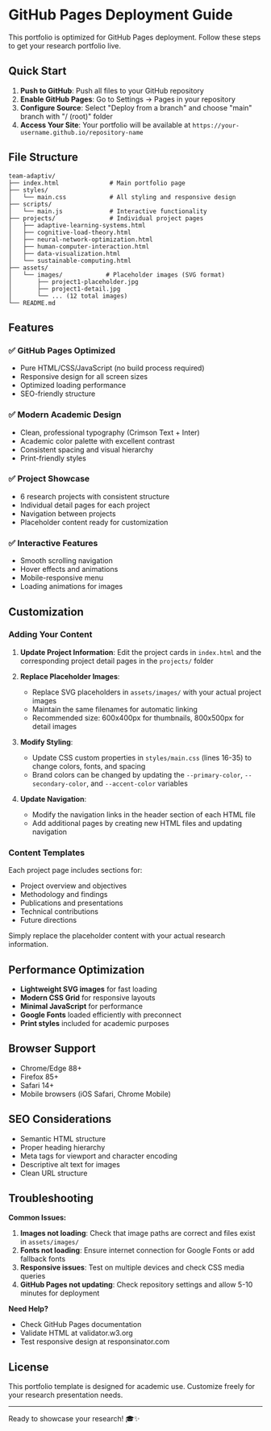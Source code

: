 # GitHub Pages Deployment Guide

This portfolio is optimized for GitHub Pages deployment. Follow these steps to get your research portfolio live.

## Quick Start

1. **Push to GitHub**: Push all files to your GitHub repository
2. **Enable GitHub Pages**: Go to Settings → Pages in your repository
3. **Configure Source**: Select "Deploy from a branch" and choose "main" branch with "/ (root)" folder
4. **Access Your Site**: Your portfolio will be available at `https://your-username.github.io/repository-name`

## File Structure

```
team-adaptiv/
├── index.html              # Main portfolio page
├── styles/
│   └── main.css            # All styling and responsive design
├── scripts/
│   └── main.js             # Interactive functionality
├── projects/               # Individual project pages
│   ├── adaptive-learning-systems.html
│   ├── cognitive-load-theory.html
│   ├── neural-network-optimization.html
│   ├── human-computer-interaction.html
│   ├── data-visualization.html
│   └── sustainable-computing.html
├── assets/
│   └── images/            # Placeholder images (SVG format)
│       ├── project1-placeholder.jpg
│       ├── project1-detail.jpg
│       └── ... (12 total images)
└── README.md
```

## Features

### ✅ GitHub Pages Optimized
- Pure HTML/CSS/JavaScript (no build process required)
- Responsive design for all screen sizes
- Optimized loading performance
- SEO-friendly structure

### ✅ Modern Academic Design
- Clean, professional typography (Crimson Text + Inter)
- Academic color palette with excellent contrast
- Consistent spacing and visual hierarchy
- Print-friendly styles

### ✅ Project Showcase
- 6 research projects with consistent structure
- Individual detail pages for each project
- Navigation between projects
- Placeholder content ready for customization

### ✅ Interactive Features
- Smooth scrolling navigation
- Hover effects and animations
- Mobile-responsive menu
- Loading animations for images

## Customization

### Adding Your Content

1. **Update Project Information**: Edit the project cards in `index.html` and the corresponding project detail pages in the `projects/` folder

2. **Replace Placeholder Images**: 
   - Replace SVG placeholders in `assets/images/` with your actual project images
   - Maintain the same filenames for automatic linking
   - Recommended size: 600x400px for thumbnails, 800x500px for detail images

3. **Modify Styling**: 
   - Update CSS custom properties in `styles/main.css` (lines 16-35) to change colors, fonts, and spacing
   - Brand colors can be changed by updating the `--primary-color`, `--secondary-color`, and `--accent-color` variables

4. **Update Navigation**: 
   - Modify the navigation links in the header section of each HTML file
   - Add additional pages by creating new HTML files and updating navigation

### Content Templates

Each project page includes sections for:
- Project overview and objectives
- Methodology and findings
- Publications and presentations
- Technical contributions
- Future directions

Simply replace the placeholder content with your actual research information.

## Performance Optimization

- **Lightweight SVG images** for fast loading
- **Modern CSS Grid** for responsive layouts
- **Minimal JavaScript** for performance
- **Google Fonts** loaded efficiently with preconnect
- **Print styles** included for academic purposes

## Browser Support

- Chrome/Edge 88+
- Firefox 85+
- Safari 14+
- Mobile browsers (iOS Safari, Chrome Mobile)

## SEO Considerations

- Semantic HTML structure
- Proper heading hierarchy
- Meta tags for viewport and character encoding
- Descriptive alt text for images
- Clean URL structure

## Troubleshooting

**Common Issues:**

1. **Images not loading**: Check that image paths are correct and files exist in `assets/images/`
2. **Fonts not loading**: Ensure internet connection for Google Fonts or add fallback fonts
3. **Responsive issues**: Test on multiple devices and check CSS media queries
4. **GitHub Pages not updating**: Check repository settings and allow 5-10 minutes for deployment

**Need Help?**
- Check GitHub Pages documentation
- Validate HTML at validator.w3.org
- Test responsive design at responsinator.com

## License

This portfolio template is designed for academic use. Customize freely for your research presentation needs.

---

Ready to showcase your research! 🎓✨
